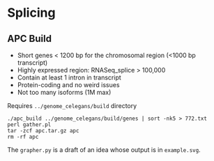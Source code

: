 Splicing
========

## APC Build ##

+ Short genes < 1200 bp for the chromosomal region (<1000 bp transcript)
+ Highly expressed region: RNASeq_splice > 100,000
+ Contain at least 1 intron in transcript
+ Protein-coding and no weird issues
+ Not too many isoforms (1M max)

Requires `../genome_celegans/build` directory

	./apc_build ../genome_celegans/build/genes | sort -nk5 > 772.txt
	perl gather.pl
	tar -zcf apc.tar.gz apc
	rm -rf apc

The `grapher.py` is a draft of an idea whose output is in `example.svg`.
